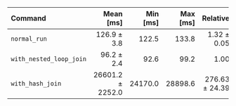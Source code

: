 | Command | Mean [ms] | Min [ms] | Max [ms] | Relative |
|:---|---:|---:|---:|---:|
| `normal_run` | 126.9 ± 3.8 | 122.5 | 133.8 | 1.32 ± 0.05 |
| `with_nested_loop_join` | 96.2 ± 2.4 | 92.6 | 99.2 | 1.00 |
| `with_hash_join` | 26601.2 ± 2252.0 | 24170.0 | 28898.6 | 276.63 ± 24.39 |

